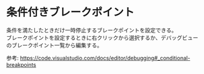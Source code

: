 # 条件付きブレークポイント

条件を満たしたときだけ一時停止するブレークポイントを設定できる。  
ブレークポイントを設定するときに右クリックから選択するか、デバッグビューのブレークポイント一覧から編集する。

参考: https://code.visualstudio.com/docs/editor/debugging#_conditional-breakpoints
